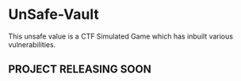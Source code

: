 # UnSafe-Vault
This unsafe value is a CTF Simulated Game which has inbuilt various vulnerabilities.

## PROJECT RELEASING SOON
